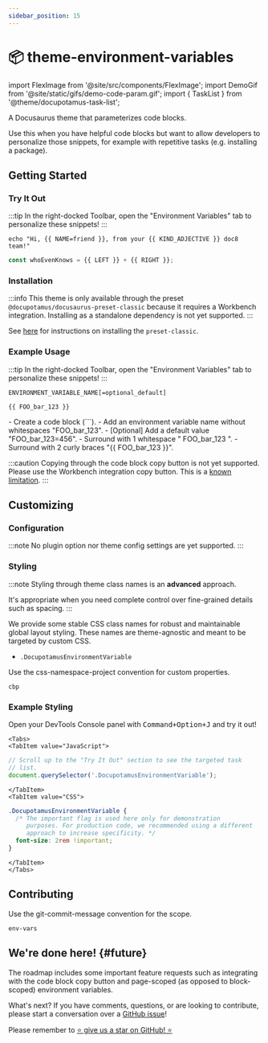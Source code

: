 ```yaml
---
sidebar_position: 15
---
```


# 📦 theme-environment-variables

import FlexImage from '@site/src/components/FlexImage';
import DemoGif from '@site/static/gifs/demo-code-param.gif';
import { TaskList } from '@theme/docupotamus-task-list';

<!-- If this changes, then change: README.md -->

A Docusaurus theme that parameterizes code blocks.

Use this when you have helpful code blocks but want to allow developers to
personalize those snippets, for example with repetitive tasks (e.g. installing a
package).

<FlexImage alt="Demo GIF" src={DemoGif} width="l" />

## Getting Started

### Try It Out

:::tip
In the right-docked Toolbar, open the "Environment Variables" tab to personalize
these snippets!
:::

```shell
echo "Hi, {{ NAME=friend }}, from your {{ KIND_ADJECTIVE }} doc8 team!"
```

```js
const whoEvenKnows = {{ LEFT }} + {{ RIGHT }};
```

<!-- _keywords:_ demo -->

### Installation

:::info
This theme is only available through the preset
`@docupotamus/docusaurus-preset-classic` because it requires a Workbench
integration. Installing as a standalone dependency is not yet supported.
:::

See [here](../presets/preset-classic.md#installation) for instructions on
installing the `preset-classic`.

### Example Usage

:::tip
In the right-docked Toolbar, open the "Environment Variables" tab to personalize
these snippets!
:::

```text title="Syntax"
ENVIRONMENT_VARIABLE_NAME[=optional_default]

{{ FOO_bar_123 }}
```

<TaskList>
- Create a code block (```).
- Add an environment variable name without whitespaces "FOO_bar_123".
- [Optional] Add a default value "FOO_bar_123=456".
- Surround with 1 whitespace " FOO_bar_123 ".
- Surround with 2 curly braces "&#123;&#123; FOO_bar_123 &#125;&#125;".
</TaskList>

:::caution
Copying through the code block copy button is not yet supported. Please use the
Workbench integration copy button. This is a [known limitation](#future).
:::

## Customizing

### Configuration

:::note
No plugin option nor theme config settings are yet supported.
:::

### Styling

:::note
Styling through theme class names is an **advanced** approach.

It's appropriate when you need complete control over fine-grained details such
as spacing.
:::

We provide some stable CSS class names for robust and maintainable global layout
styling. These names are theme-agnostic and meant to be targeted by custom CSS.

- `.DocupotamusEnvironmentVariable`

Use the css-namespace-project convention for custom properties.

```text
cbp
```

### Example Styling

Open your DevTools Console panel with <kbd>Command+Option+J</kbd> and try it
out!

```mdx-code-block
<Tabs>
<TabItem value="JavaScript">
```

```javascript title="JavaScript"
// Scroll up to the "Try It Out" section to see the targeted task
// list.
document.querySelector('.DocupotamusEnvironmentVariable');
```

```mdx-code-block
</TabItem>
<TabItem value="CSS">
```

```css title="CSS"
.DocupotamusEnvironmentVariable {
  /* The important flag is used here only for demonstration
     purposes. For production code, we recommended using a different
     approach to increase specificity. */
  font-size: 2rem !important;
}
```

```mdx-code-block
</TabItem>
</Tabs>
```

## Contributing

Use the git-commit-message convention for the scope.

```text
env-vars
```

## We're done here! {#future}

The roadmap includes some important feature requests such as integrating with
the code block copy button and page-scoped (as opposed to block-scoped)
environment variables.

What's next? If you have comments, questions, or are looking to contribute,
please start a conversation over a [GitHub issue](https://github.com/docupotamus/docupotamus/issues?q=is%3Aopen+is%3Aissue+label%3A%22Environment+Variables%22)!

Please remember to [⭐ give us a star on GitHub! ⭐](https://github.com/docupotamus/docupotamus)
